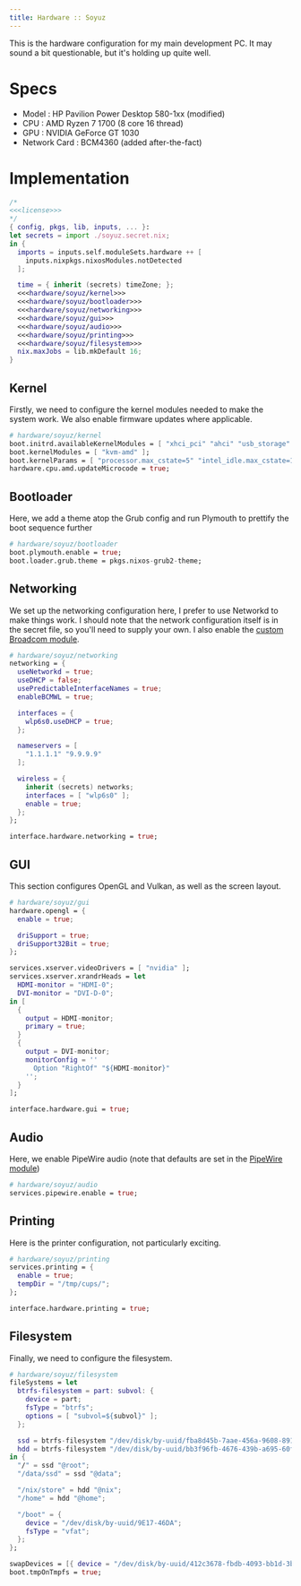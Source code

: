 ```yaml
---
title: Hardware :: Soyuz
---
```


This is the hardware configuration for my main development PC. It may sound a bit questionable, but it's holding up quite well.

# Specs
- Model : HP Pavilion Power Desktop 580-1xx (modified)
- CPU : AMD Ryzen 7 1700 (8 core 16 thread)
- GPU : NVIDIA GeForce GT 1030
- Network Card : BCM4360 (added after-the-fact)

# Implementation
```nix hardware/soyuz.nix
/*
<<<license>>>
*/
{ config, pkgs, lib, inputs, ... }:
let secrets = import ./soyuz.secret.nix;
in {
  imports = inputs.self.moduleSets.hardware ++ [
    inputs.nixpkgs.nixosModules.notDetected
  ];

  time = { inherit (secrets) timeZone; };
  <<<hardware/soyuz/kernel>>>
  <<<hardware/soyuz/bootloader>>>
  <<<hardware/soyuz/networking>>>
  <<<hardware/soyuz/gui>>>
  <<<hardware/soyuz/audio>>>
  <<<hardware/soyuz/printing>>>
  <<<hardware/soyuz/filesystem>>>
  nix.maxJobs = lib.mkDefault 16;
}
```

## Kernel
Firstly, we need to configure the kernel modules needed to make the system work. We also enable firmware updates where applicable.
```nix "hardware/soyuz/kernel"
# hardware/soyuz/kernel
boot.initrd.availableKernelModules = [ "xhci_pci" "ahci" "usb_storage" "ums_realtek" "usbhid" "sd_mod" "sr_mod" "nvme" ];
boot.kernelModules = [ "kvm-amd" ];
boot.kernelParams = [ "processor.max_cstate=5" "intel_idle.max_cstate=1" ];
hardware.cpu.amd.updateMicrocode = true;
```

## Bootloader
Here, we add a theme atop the Grub config and run Plymouth to prettify the boot sequence further
```nix "hardware/soyuz/bootloader"
# hardware/soyuz/bootloader
boot.plymouth.enable = true;
boot.loader.grub.theme = pkgs.nixos-grub2-theme;
```

## Networking
We set up the networking configuration here, I prefer to use Networkd to make things work. I should note that the network configuration itself is in the secret file, so you'll need to supply your own. I also enable the [custom Broadcom module](./hardware/modules/broadcom.md).
```nix "hardware/soyuz/networking"
# hardware/soyuz/networking
networking = {
  useNetworkd = true;
  useDHCP = false;
  usePredictableInterfaceNames = true;
  enableBCMWL = true;

  interfaces = {
    wlp6s0.useDHCP = true;
  };

  nameservers = [
    "1.1.1.1" "9.9.9.9"
  ];

  wireless = {
    inherit (secrets) networks;
    interfaces = [ "wlp6s0" ];
    enable = true;
  };
};

interface.hardware.networking = true;
```

## GUI
This section configures OpenGL and Vulkan, as well as the screen layout.
```nix "hardware/soyuz/gui"
# hardware/soyuz/gui
hardware.opengl = {
  enable = true;

  driSupport = true;
  driSupport32Bit = true;
};

services.xserver.videoDrivers = [ "nvidia" ];
services.xserver.xrandrHeads = let
  HDMI-monitor = "HDMI-0";
  DVI-monitor = "DVI-D-0";
in [
  {
    output = HDMI-monitor;
    primary = true;
  }  
  {
    output = DVI-monitor;
    monitorConfig = ''
      Option "RightOf" "${HDMI-monitor}"
    '';
  }
];

interface.hardware.gui = true;
```

## Audio
Here, we enable PipeWire audio (note that defaults are set in the [PipeWire module](./hardware/modules/pipewire.md))
```nix "hardware/soyuz/audio"
# hardware/soyuz/audio
services.pipewire.enable = true;
```

## Printing
Here is the printer configuration, not particularly exciting.
```nix "hardware/soyuz/printing"
# hardware/soyuz/printing
services.printing = {
  enable = true;
  tempDir = "/tmp/cups/";
};

interface.hardware.printing = true;
```

## Filesystem
Finally, we need to configure the filesystem.
```nix "hardware/soyuz/filesystem"
# hardware/soyuz/filesystem
fileSystems = let
  btrfs-filesystem = part: subvol: { 
    device = part;
    fsType = "btrfs";
    options = [ "subvol=${subvol}" ];
  };

  ssd = btrfs-filesystem "/dev/disk/by-uuid/fba8d45b-7aae-456a-9608-89118bb8b73e";
  hdd = btrfs-filesystem "/dev/disk/by-uuid/bb3f96fb-4676-439b-a695-60f1c871c80c";
in {
  "/" = ssd "@root";
  "/data/ssd" = ssd "@data";

  "/nix/store" = hdd "@nix";
  "/home" = hdd "@home";

  "/boot" = {
    device = "/dev/disk/by-uuid/9E17-46DA";
    fsType = "vfat";
  };
};

swapDevices = [{ device = "/dev/disk/by-uuid/412c3678-fbdb-4093-bb1d-3b20994f3613"; }];
boot.tmpOnTmpfs = true;
```
